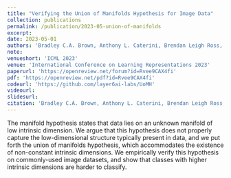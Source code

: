 ```yaml
---
title: "Verifying the Union of Manifolds Hypothesis for Image Data"
collection: publications
permalink: /publication/2023-05-union-of-manifolds
excerpt: 
date: 2023-05-01
authors: 'Bradley C.A. Brown, Anthony L. Caterini, Brendan Leigh Ross, <b>Jesse C. Cresswell</b>, Gabriel Loaiza-Ganem'
note:
venueshort: 'ICML 2023'
venue: 'International Conference on Learning Representations 2023'
paperurl: 'https://openreview.net/forum?id=Rvee9CAX4fi'
pdf: 'https://openreview.net/pdf?id=Rvee9CAX4fi'
codeurl: 'https://github.com/layer6ai-labs/UoMH'
videourl:
slidesurl:
citation: 'Bradley C.A. Brown, Anthony L. Caterini, Brendan Leigh Ross, Jesse C. Cresswell, and Gabriel Loaiza-Ganem. Verifying the Union of Manifolds Hypothesis for Image Data. International Conference on Learning Representations.'
---
```

The manifold hypothesis states that data lies on an unknown manifold of low intrinsic dimension. We argue that this hypothesis does not properly capture the low-dimensional structure typically present in data, and we put forth the union of manifolds hypothesis, which accommodates the existence of non-constant intrinsic dimensions. We empirically verify this hypothesis on commonly-used image datasets, and show that classes with higher intrinsic dimensions are harder to classify.